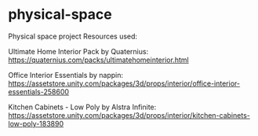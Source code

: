# physical-space
 Physical space project
Resources used:

Ultimate Home Interior Pack by Quaternius: https://quaternius.com/packs/ultimatehomeinterior.html

Office Interior Essentials by nappin: https://assetstore.unity.com/packages/3d/props/interior/office-interior-essentials-258600

Kitchen Cabinets - Low Poly by Alstra Infinite: https://assetstore.unity.com/packages/3d/props/interior/kitchen-cabinets-low-poly-183890
